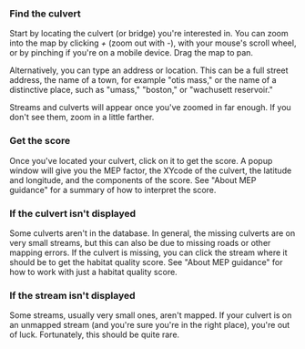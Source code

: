 ### Find the culvert

Start by locating the culvert (or bridge) you're interested in. You can 
zoom into the map by clicking *+* (zoom out with *-*), with your mouse's 
scroll wheel, or by pinching if you're on a mobile device. Drag the map to pan.

Alternatively, you can type an address or location. This can be a full street
address, the name of a town, for example "otis mass," or the name of a 
distinctive place, such as "umass," "boston," or "wachusett reservoir."

Streams and culverts will appear once you've zoomed in far enough. If you don't
see them, zoom in a little farther.

### Get the score

Once you've located your culvert, click on it to get the score. A popup window
will give you the MEP factor, the XYcode of the culvert, the latitude and 
longitude, and the components of the score. See "About MEP guidance" for a 
summary of how to interpret the score.

### If the culvert isn't displayed

Some culverts aren't in the database. In general, the missing culverts are
on very small streams, but this can also be due to missing roads or other 
mapping errors. If the culvert is missing, you can click the stream where it
should be to get the habitat quality score. See "About MEP guidance" for 
how to work with just a habitat quality score.

### If the stream isn't displayed

Some streams, usually very small ones, aren't mapped. If your culvert is
on an unmapped stream (and you're sure you're in the right place), you're 
out of luck. Fortunately, this should be quite rare.